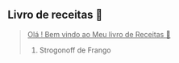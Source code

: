## Livro de receitas :shallow_pan_of_food:

> <u>Olá ! Bem vindo ao Meu livro de Receitas :wave:</u>
>
> 1. Strogonoff de Frango
>
>    
